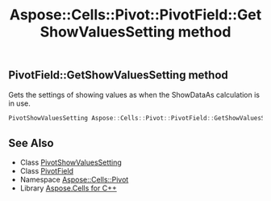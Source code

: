 ﻿---
title: Aspose::Cells::Pivot::PivotField::GetShowValuesSetting method
linktitle: GetShowValuesSetting
second_title: Aspose.Cells for C++ API Reference
description: 'Aspose::Cells::Pivot::PivotField::GetShowValuesSetting method. Gets the settings of showing values as when the ShowDataAs calculation is in use in C++.'
type: docs
weight: 6500
url: /cpp/aspose.cells.pivot/pivotfield/getshowvaluessetting/
---
## PivotField::GetShowValuesSetting method


Gets the settings of showing values as when the ShowDataAs calculation is in use.

```cpp
PivotShowValuesSetting Aspose::Cells::Pivot::PivotField::GetShowValuesSetting()
```

## See Also

* Class [PivotShowValuesSetting](../../pivotshowvaluessetting/)
* Class [PivotField](../)
* Namespace [Aspose::Cells::Pivot](../../)
* Library [Aspose.Cells for C++](../../../)
